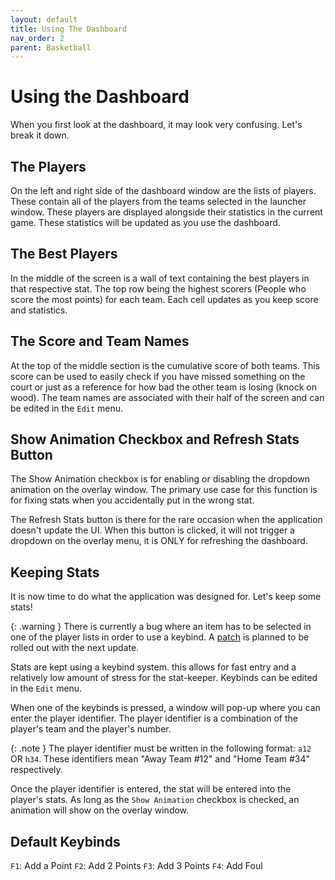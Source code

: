 ```yaml
---
layout: default
title: Using The Dashboard
nav_order: 2
parent: Basketball
---
```


# Using the Dashboard

When you first look at the dashboard, it may look very confusing. Let's break it down.

## The Players

On the left and right side of the dashboard window are the lists of players. These contain all of the players from the teams selected in the launcher window. These players are displayed alongside their statistics in the current game. These statistics will be updated as you use the dashboard. 

## The Best Players

In the middle of the screen is a wall of text containing the best players in that respective stat. The top row being the highest scorers (People who score the most points) for each team. Each cell updates as you keep score and statistics. 

## The Score and Team Names

At the top of the middle section is the cumulative score of both teams. This score can be used to easily check if you have missed something on the court or just as a reference for how bad the other team is losing (knock on wood). The team names are associated with their half of the screen and can be edited in the `Edit` menu.

## Show Animation Checkbox and Refresh Stats Button

The Show Animation checkbox is for enabling or disabling the dropdown animation on the overlay window. The primary use case for this function is for fixing stats when you accidentally put in the wrong stat.

The Refresh Stats button is there for the rare occasion when the application doesn't update the UI. When this button is clicked, it will not trigger a dropdown on the overlay menu, it is ONLY for refreshing the dashboard.

## Keeping Stats

It is now time to do what the application was designed for. Let's keep some stats! 

{: .warning }
There is currently a bug where an item has to be selected in one of the player lists in order to use a keybind. A [patch](https://github.com/DiamondPG/StatsApp/issues/8) is planned to be rolled out with the next update.

Stats are kept using a keybind system. this allows for fast entry and a relatively low amount of stress for the stat-keeper. Keybinds can be edited in the `Edit` menu.

When one of the keybinds is pressed, a window will pop-up where you can enter the player identifier. The player identifier is a combination of the player's team and the player's number. 

{: .note }
The player identifier must be written in the following format: `a12` OR `h34`. These identifiers mean "Away Team #12" and "Home Team #34" respectively.

Once the player identifier is entered, the stat will be entered into the player's stats. As long as the `Show Animation` checkbox is checked, an animation will show on the overlay window.

## Default Keybinds

`F1`: Add a Point
`F2`: Add 2 Points
`F3`: Add 3 Points
`F4`: Add Foul
